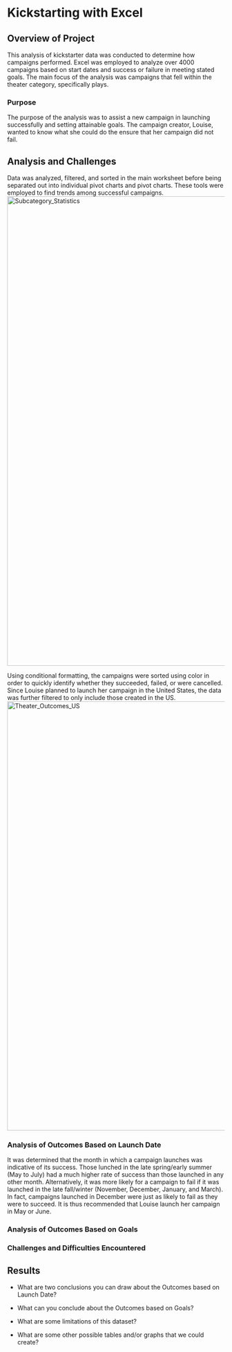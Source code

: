 # Kickstarting with Excel

## Overview of Project

This analysis of kickstarter data was conducted to determine how campaigns performed. Excel was employed to analyze over 4000 campaigns based on start dates and success or failure in meeting stated goals. The main focus of the analysis was campaigns that fell within the theater category, specifically plays.

### Purpose

The purpose of the analysis was to assist a new campaign in launching successfully and setting attainable goals. The campaign creator, Louise, wanted to know what she could do the ensure that her campaign did not fail.

## Analysis and Challenges

Data was analyzed, filtered, and sorted in the main worksheet before being separated out into individual pivot charts and pivot charts. These tools were employed to find trends among successful campaigns.
<img width="1084" alt="Subcategory_Statistics" src="https://user-images.githubusercontent.com/106691255/174960458-7a57e695-08e8-4d86-a3e9-aa49d142b6be.png">

Using conditional formatting, the campaigns were sorted using color in order to quickly identify whether they succeeded, failed, or were cancelled. Since Louise planned to launch her campaign in the United States, the data was further filtered to only include those created in the US.
<img width="991" alt="Theater_Outcomes_US" src="https://user-images.githubusercontent.com/106691255/174960783-b69d8df1-cfd4-4c42-be7a-5b8febef2436.png">

### Analysis of Outcomes Based on Launch Date

It was determined that the month in which a campaign launches was indicative of its success. Those lunched in the late spring/early summer (May to July) had a much higher rate of success than those launched in any other month. Alternatively, it was more likely for a campaign to fail if it was launched in the late fall/winter (November, December, January, and March). In fact, campaigns launched in December were just as likely to fail as they were to succeed. It is thus recommended that Louise launch her campaign in May or June.

### Analysis of Outcomes Based on Goals

### Challenges and Difficulties Encountered

## Results

- What are two conclusions you can draw about the Outcomes based on Launch Date?

- What can you conclude about the Outcomes based on Goals?

- What are some limitations of this dataset?

- What are some other possible tables and/or graphs that we could create?

